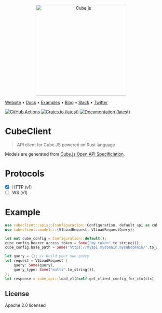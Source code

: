 <p align="center"><a href="https://cube.dev"><img src="https://i.imgur.com/zYHXm4o.png" alt="Cube.js" width="300px"></a></p>

[Website](https://cube.dev) • [Docs](https://cube.dev/docs) •
[Examples](#examples) • [Blog](https://cube.dev/blog) •
[Slack](https://slack.cube.dev) • [Twitter](https://twitter.com/the_cube_dev)

[![GitHub Actions](https://github.com/cube-js/cube.js/workflows/Rust/badge.svg)](https://github.com/cube-js/cube.js/actions?query=workflow%3ARust+branch%3Amaster)
[![Crates.io (latest)](https://img.shields.io/crates/dv/cubeclient)](https://crates.io/crates/cubeclient)
[![Documentation (latest)](https://img.shields.io/badge/Documentation-latest-orange)](https://docs.rs/pg-srv/latest/cubeclient/)

# CubeClient

> API client for Cube.JS powered on Rust language

Models are generated from [Cube.js Open API Specificiation](https://github.com/cube-js/cube.js/blob/master/packages/cubejs-api-gateway/openspec.yml).

# Protocols

- [X] HTTP (v1)
- [ ] WS (v1)

# Example

```rust
use cubeclient::apis::{configuration::Configuration, default_api as cube_api};
use cubeclient::models::{V1LoadRequest, V1LoadRequestQuery};

let mut cube_config = Configuration::default();
cube_config.bearer_access_token = Some("my token".to_string());
cube_config.base_path = Some("https://myapi.mydomain.mysubdomain/".to_string());

let query = {}; // build your own query
let request = V1LoadRequest {
    query: Some(query),
    query_type: Some("multi".to_string()),
};
let response = cube_api::load_v1(&self.get_client_config_for_ctx(ctx), Some(request)).await?;
```

## License

Apache 2.0 licensed
